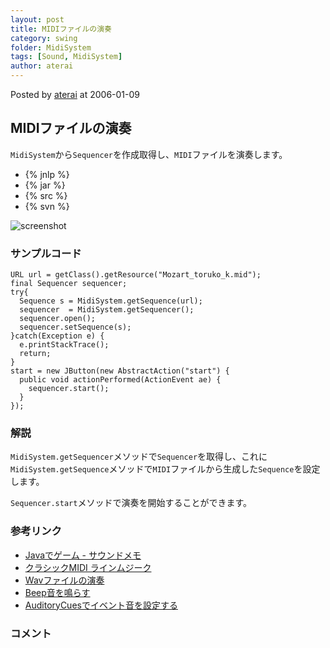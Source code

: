 ```yaml
---
layout: post
title: MIDIファイルの演奏
category: swing
folder: MidiSystem
tags: [Sound, MidiSystem]
author: aterai
---
```


Posted by [aterai](http://terai.xrea.jp/aterai.html) at 2006-01-09

## MIDIファイルの演奏
`MidiSystem`から`Sequencer`を作成取得し、`MIDI`ファイルを演奏します。

- {% jnlp %}
- {% jar %}
- {% src %}
- {% svn %}

<!-- dummy comment line for breaking list -->

![screenshot](https://lh3.googleusercontent.com/_9Z4BYR88imo/TQTP2Xw5rXI/AAAAAAAAAeo/3v8-ggh9ZBE/s800/MidiSystem.png)

### サンプルコード
<pre class="prettyprint"><code>URL url = getClass().getResource("Mozart_toruko_k.mid");
final Sequencer sequencer;
try{
  Sequence s = MidiSystem.getSequence(url);
  sequencer  = MidiSystem.getSequencer();
  sequencer.open();
  sequencer.setSequence(s);
}catch(Exception e) {
  e.printStackTrace();
  return;
}
start = new JButton(new AbstractAction("start") {
  public void actionPerformed(ActionEvent ae) {
    sequencer.start();
  }
});
</code></pre>

### 解説
`MidiSystem.getSequencer`メソッドで`Sequencer`を取得し、これに`MidiSystem.getSequence`メソッドで`MIDI`ファイルから生成した`Sequence`を設定します。

`Sequencer.start`メソッドで演奏を開始することができます。

### 参考リンク
- [Javaでゲーム - サウンドメモ](http://muimi.com/j/game/sound/)
- [クラシックMIDI ラインムジーク](http://classic-midi.com/)
- [Wavファイルの演奏](http://terai.xrea.jp/Swing/Sound.html)
- [Beep音を鳴らす](http://terai.xrea.jp/Swing/Beep.html)
- [AuditoryCuesでイベント音を設定する](http://terai.xrea.jp/Swing/AuditoryCues.html)

<!-- dummy comment line for breaking list -->

### コメント
